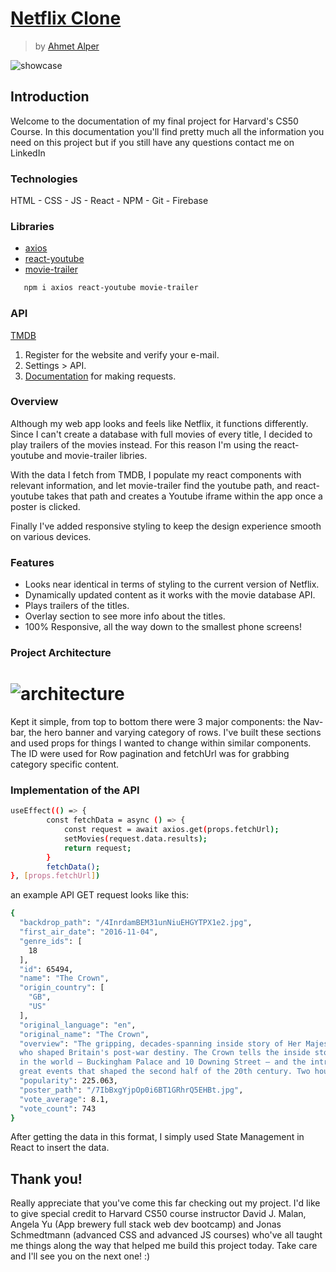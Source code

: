 # [Netflix Clone](https://netflix-clone-2501d.web.app/)
> by [Ahmet Alper](https://github.com/ahmetalpergit)

![showcase](public/images/showcase.gif)

## Introduction

Welcome to the documentation of my final project for Harvard's CS50 Course. In this documentation you'll find pretty much all the information you need on this project but if you still have any questions contact me on LinkedIn

### Technologies

HTML - CSS - JS - React - NPM - Git - Firebase

### Libraries

* [axios](https://www.npmjs.com/package/axios)
* [react-youtube](https://www.npmjs.com/package/react-youtube)
* [movie-trailer](https://www.npmjs.com/package/movie-trailer)

```sh
   npm i axios react-youtube movie-trailer
```
### API

[TMDB](https://www.themoviedb.org/)
1. Register for the website and verify your e-mail.
2. Settings > API.
3. [Documentation](https://developers.themoviedb.org/3/getting-started/introduction) for making requests.

### Overview

Although my web app looks and feels like Netflix, it functions differently. Since I can't create a database with full movies of every title, I decided to play trailers of the movies instead. For this reason I'm using the react-youtube and movie-trailer libries.

With the data I fetch from TMDB, I populate my react components with relevant information, and let movie-trailer find the youtube path, and react-youtube takes that path and creates a Youtube iframe within the app once a poster is clicked.

Finally I've added responsive styling to keep the design experience smooth on various devices.

### Features

* Looks near identical in terms of styling to the current version of Netflix.
* Dynamically updated content as it works with the movie database API.
* Plays trailers of the titles. 
* Overlay section to see more info about the titles.
* 100% Responsive, all the way down to the smallest phone screens!

### Project Architecture

# ![architecture](public/images/architecture.png)

Kept it simple, from top to bottom there were 3 major components: the Nav-bar, the hero banner and varying category of rows. I've built these sections and used props for things I wanted to change within similar components. The ID were used for Row pagination and fetchUrl was for grabbing category specific content.

### Implementation of the API

```sh
useEffect(() => {
        const fetchData = async () => {
            const request = await axios.get(props.fetchUrl);
            setMovies(request.data.results);
            return request;
        }
        fetchData();
}, [props.fetchUrl]) 
```
an example API GET request looks like this:
```sh
{
  "backdrop_path": "/4InrdamBEM31unNiuEHGYTPX1e2.jpg",
  "first_air_date": "2016-11-04",
  "genre_ids": [
    18
  ],
  "id": 65494,
  "name": "The Crown",
  "origin_country": [
    "GB",
    "US"
  ],
  "original_language": "en",
  "original_name": "The Crown",
  "overview": "The gripping, decades-spanning inside story of Her Majesty Queen Elizabeth II and the Prime Ministers
  who shaped Britain's post-war destiny. The Crown tells the inside story of two of the most famous addresses
  in the world – Buckingham Palace and 10 Downing Street – and the intrigues, love lives and machinations behind the
  great events that shaped the second half of the 20th century. Two houses, two courts, one Crown.",
  "popularity": 225.063,
  "poster_path": "/7IbBxgYjpOp0i6BT1GRhrQ5EHBt.jpg",
  "vote_average": 8.1,
  "vote_count": 743
}
```
After getting the data in this format, I simply used State Management in React to insert the data.

## Thank you!

Really appreciate that you've come this far checking out my project. I'd like to give special credit to Harvard CS50 course instructor David J. Malan, Angela Yu (App brewery full stack web dev bootcamp) and Jonas Schmedtmann (advanced CSS and advanced JS courses) who've all taught me things along the way that helped me build this project today. Take care and I'll see you on the next one! :)
